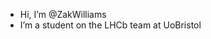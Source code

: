 -  Hi, I’m @ZakWilliams
-  I’m a student on the LHCb team at UoBristol
<!---
ZakWilliams/ZakWilliams is a ✨ special ✨ repository because its `README.md` (this file) appears on your GitHub profile.
You can click the Preview link to take a look at your changes.
--->

